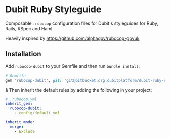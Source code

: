 # Dubit Ruby Styleguide

Composable `.rubocop` configuration files for Dubit's styleguides for Ruby, Rails, RSpec and Haml.

Heavily inspired by https://github.com/alphagov/rubocop-govuk

## Installation

Add `rubocop-dubit` to your Gemfile and then run `bundle install`:

```ruby
# Gemfile
gem 'rubocop-dubit', git: 'git@bitbucket.org:dubitplatform/dubit-ruby-styleguide.git', require: false
```
å
Then inherit the default rules by adding the following in your project:

```yaml
# .rubocop.yml
inherit_gem:
  rubocop-dubit:
    - config/default.yml

inherit_mode:
  merge:
    - Exclude
```
